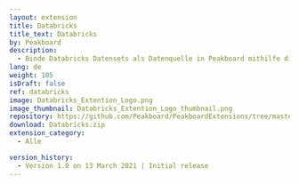 ```yaml
---
layout: extension
title: Databricks
title_text: Databricks
by: Peakboard
description: 
  - Binde Databricks Datensets als Datenquelle in Peakboard mithilfe dieser Extension an.
lang: de
weight: 105
isDraft: false
ref: databricks
image: Databricks_Extention_Logo.png
image_thumbnail: Databricks_Extention_Logo_thumbnail.png
repository: https://github.com/Peakboard/PeakboardExtensions/tree/master/Databricks
download: Databricks.zip
extension_category:
  - Alle

version_history:
  - Version 1.0 on 13 March 2021 | Initial release
---
```

